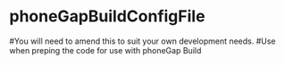 # phoneGapBuildConfigFile

#You will need to amend this to suit your own development needs.
#Use when preping the code for use with phoneGap Build
